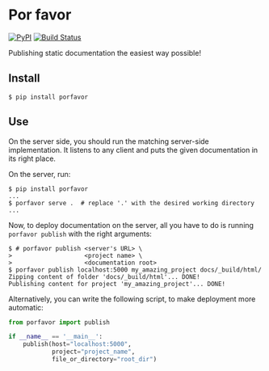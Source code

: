 Por favor
=========

[![PyPI](https://badge.fury.io/py/porfavor.svg)](https://pypi.python.org/pypi/porfavor)
[![Build Status](https://travis-ci.com/osherdp/porfavor.svg?branch=master)](https://travis-ci.com/osherdp/porfavor)

Publishing static documentation the easiest way possible!

Install
-------

```console
$ pip install porfavor
```

Use
---

On the server side, you should run the matching server-side implementation.
It listens to any client and puts the given documentation in its right place.

On the server, run:
```console
$ pip install porfavor
...
$ porfavor serve .  # replace '.' with the desired working directory
...
```

Now, to deploy documentation on the server, all you have to do is running
```porfavor publish``` with the right arguments:

```console
$ # porfavor publish <server's URL> \
>                    <project name> \
>                    <documentation root>
$ porfavor publish localhost:5000 my_amazing_project docs/_build/html/
Zipping content of folder 'docs/_build/html'... DONE!
Publishing content for project 'my_amazing_project'... DONE!
```

Alternatively, you can write the following script, to make deployment more
automatic:

```python
from porfavor import publish

if __name__ == '__main__':
    publish(host="localhost:5000",
            project="project_name",
            file_or_directory="root_dir")
```
